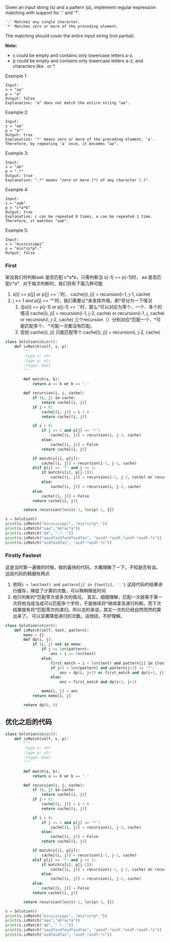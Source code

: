 Given an input string (s) and a pattern (p), implement regular expression matching with support for '.' and '*'.

    '.' Matches any single character.
    '*' Matches zero or more of the preceding element.
The matching should cover the entire input string (not partial).

**Note:**
- s could be empty and contains only lowercase letters a-z.
- p could be empty and contains only lowercase letters a-z, and characters like . or *.

Example 1:

    Input:
    s = "aa"
    p = "a"
    Output: false
    Explanation: "a" does not match the entire string "aa".
Example 2:
    
    Input:
    s = "aa"
    p = "a*"
    Output: true
    Explanation: '*' means zero or more of the preceding element, 'a'. Therefore, by repeating 'a' once, it becomes "aa".
Example 3:
    
    Input:
    s = "ab"
    p = ".*"
    Output: true
    Explanation: ".*" means "zero or more (*) of any character (.)".
Example 4:
    
    Input:
    s = "aab"
    p = "c*a*b"
    Output: true
    Explanation: c can be repeated 0 times, a can be repeated 1 time. Therefore, it matches "aab".
Example 5:
    
    Input:
    s = "mississippi"
    p = "mis*is*p*."
    Output: false
   
### First
架设我们将判断aab 是否匹配 c\*a\*b，只需判断当 s[-1] == p[-1]时，
aa 是否匹配c\*a* .
对于每次判断时，我们将有下面几种可能
1. s[i] == p[j] or p[j] == '.'时， cache[(i, j)] = recursion(i-1, j-1, cache)
2. j >= 1 and p[j] == '\*'时，我们需要让\*来发挥作用。即\*将分为一下情况
    1. 当s[i] == p[j-1] or p[j-1] == '.'时，那么\*可以对应为零个、一个、多个的情况
        cache[(i, j)] = recursion(i-1, j-2, cache) or recursion(i-1, j, cache) or recursion(i, j-2, cache)
        三个recursion（）分别对应\*匹配一个、\*可能匹配多个、 \*可能一次都没有匹配。
    2. 否则 cache[(i, j)] 只能匹配零个
        cache[(i, j)] = recursion(i, j-2, cache)

```python
class Solution(object):
    def isMatch(self, s, p):
        """
        :type s: str
        :type p: str
        :rtype: bool
        """

        def match(a, b):
            return a == b or b == '.'

        def recursion(i, j, cache):
            if (i, j) in cache:
                return cache[(i, j)]
            if j < 0:
                cache[(i, j)] = i < 0
                return cache[(i, j)]

            if i < 0:
                if j >= 1 and p[j] == '*':
                    cache[(i, j)] = recursion(i, j-2, cache)
                else:
                    cache[(i, j)] = False
                return cache[(i, j)]

            if match(s[i], p[j]):
                cache[(i, j)] = recursion(i-1, j-1, cache)
            elif p[j] == '*' and j >= 1:
                if match(s[i], p[j-1]):
                    cache[(i, j)] = recursion(i-1, j-2, cache) or recursion(i-1, j, cache) or recursion(i, j-2, cache)
                else:
                    cache[(i, j)] = recursion(i, j-2, cache)
            else:
                cache[(i, j)] = False
            return cache[(i, j)]

        return recursion(len(s)-1, len(p)-1, {})

s = Solution()
print(s.isMatch("mississippi", "mis*is*p*."))
print(s.isMatch("aaa","ab*ac*a"))
print(s.isMatch("ab", ".*.."))
print(s.isMatch("aasdfasdfasdfasdfas", "aasdf.*asdf.*asdf.*asdf.*s"))
print(s.isMatch("asdfasdfas", "asdf.*asdf.*s"))
```

### Firstly Fastest
这是当时第一遍做的时候，做的最快的代码，大概理解了一下，不知是否有误。
这段代码的精髓有两点
1. 他将`i < len(text) and pattern[j] in {text[i], '.'}`
这段代码的结果进行缓存，降低了计算的次数，可以稍稍降低时间
2. 他只判断的\*匹配零次或多次的情况。
其实，细细理解，匹配一次就等于第一次将他当成当成可以匹配多个字符，于是继续将\*继续拿去递归判断。而下次结果就有将\*匹配零次的递归。所以总的来说，其实一次的已经自然而然的算出来了。
可以显著降低递归的次数。话很绕，不好理解。
```python
class Solution(object):
    def isMatch(self, text, pattern):
        memo = {}
        def dp(i, j):
            if (i, j) not in memo:
                if j == len(pattern):
                    ans = i == len(text)
                else:
                    first_match = i < len(text) and pattern[j] in {text[i], '.'}
                    if j+1 < len(pattern) and pattern[j+1] == '*':
                        ans = dp(i, j+2) or first_match and dp(i+1, j)
                    else:
                        ans = first_match and dp(i+1, j+1)

                memo[i, j] = ans
            return memo[i, j]

        return dp(0, 0)
```



## 优化之后的代码
```python
class Solution(object):
    def isMatch(self, s, p):
        """
        :type s: str
        :type p: str
        :rtype: bool
        """

        def match(a, b):
            return a == b or b == '.'

        def recursion(i, j, cache):
            if (i, j) in cache:
                return cache[(i, j)]
            if j < 0:
                cache[(i, j)] = i < 0
                return cache[(i, j)]

            if i < 0:
                if j >= 1 and p[j] == '*':
                    cache[(i, j)] = recursion(i, j-2, cache)
                else:
                    cache[(i, j)] = False
                return cache[(i, j)]

            if match(s[i], p[j]):
                cache[(i, j)] = recursion(i-1, j-1, cache)
            elif p[j] == '*' and j >= 1:
                if match(s[i], p[j-1]):
                    cache[(i, j)] = recursion(i-1, j-2, cache) or recursion(i-1, j, cache) or recursion(i, j-2, cache)
                else:
                    cache[(i, j)] = recursion(i, j-2, cache)
            else:
                cache[(i, j)] = False
            return cache[(i, j)]

        return recursion(len(s)-1, len(p)-1, {})

s = Solution()
print(s.isMatch("mississippi", "mis*is*p*."))
print(s.isMatch("aaa","ab*ac*a"))
print(s.isMatch("ab", ".*.."))
print(s.isMatch("aasdfasdfasdfasdfas", "aasdf.*asdf.*asdf.*asdf.*s"))
print(s.isMatch("asdfasdfas", "asdf.*asdf.*s"))
```